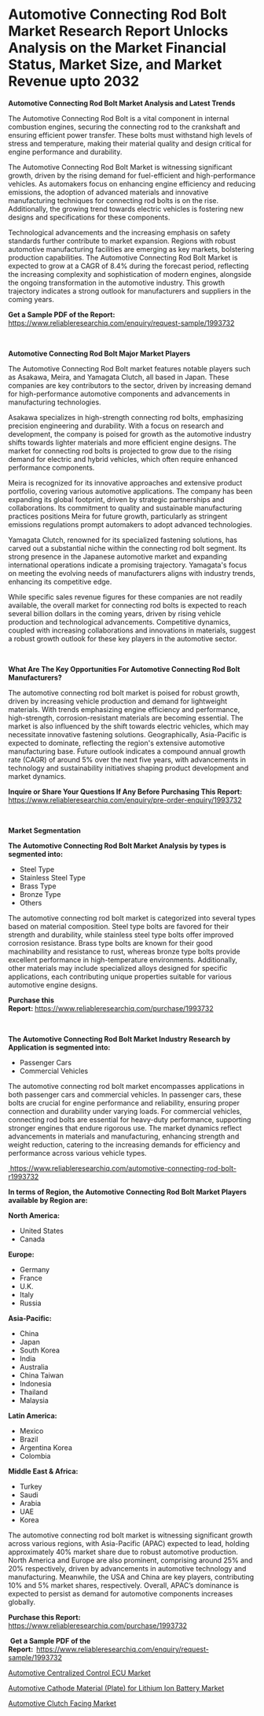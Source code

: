 <p><h1>Automotive Connecting Rod Bolt Market Research Report Unlocks Analysis on the Market Financial Status, Market Size, and Market Revenue upto 2032</h1></p><p><strong>Automotive Connecting Rod Bolt Market Analysis and Latest Trends</strong></p>
<p><p>The Automotive Connecting Rod Bolt is a vital component in internal combustion engines, securing the connecting rod to the crankshaft and ensuring efficient power transfer. These bolts must withstand high levels of stress and temperature, making their material quality and design critical for engine performance and durability.</p><p>The Automotive Connecting Rod Bolt Market is witnessing significant growth, driven by the rising demand for fuel-efficient and high-performance vehicles. As automakers focus on enhancing engine efficiency and reducing emissions, the adoption of advanced materials and innovative manufacturing techniques for connecting rod bolts is on the rise. Additionally, the growing trend towards electric vehicles is fostering new designs and specifications for these components.</p><p>Technological advancements and the increasing emphasis on safety standards further contribute to market expansion. Regions with robust automotive manufacturing facilities are emerging as key markets, bolstering production capabilities. The Automotive Connecting Rod Bolt Market is expected to grow at a CAGR of 8.4% during the forecast period, reflecting the increasing complexity and sophistication of modern engines, alongside the ongoing transformation in the automotive industry. This growth trajectory indicates a strong outlook for manufacturers and suppliers in the coming years.</p></p>
<p><strong>Get a Sample PDF of the Report:&nbsp;</strong> <a href="https://www.reliableresearchiq.com/enquiry/request-sample/1993732?utm_campaign=1121&utm_medium=2&utm_source=Github&utm_content=ia&utm_term=15012025&utm_id=automotive-connecting-rod-bolt">https://www.reliableresearchiq.com/enquiry/request-sample/1993732</a></p>
<p>&nbsp;</p>
<p><strong>Automotive Connecting Rod Bolt Major Market Players</strong></p>
<p><p>The Automotive Connecting Rod Bolt market features notable players such as Asakawa, Meira, and Yamagata Clutch, all based in Japan. These companies are key contributors to the sector, driven by increasing demand for high-performance automotive components and advancements in manufacturing technologies.</p><p>Asakawa specializes in high-strength connecting rod bolts, emphasizing precision engineering and durability. With a focus on research and development, the company is poised for growth as the automotive industry shifts towards lighter materials and more efficient engine designs. The market for connecting rod bolts is projected to grow due to the rising demand for electric and hybrid vehicles, which often require enhanced performance components.</p><p>Meira is recognized for its innovative approaches and extensive product portfolio, covering various automotive applications. The company has been expanding its global footprint, driven by strategic partnerships and collaborations. Its commitment to quality and sustainable manufacturing practices positions Meira for future growth, particularly as stringent emissions regulations prompt automakers to adopt advanced technologies.</p><p>Yamagata Clutch, renowned for its specialized fastening solutions, has carved out a substantial niche within the connecting rod bolt segment. Its strong presence in the Japanese automotive market and expanding international operations indicate a promising trajectory. Yamagata's focus on meeting the evolving needs of manufacturers aligns with industry trends, enhancing its competitive edge.</p><p>While specific sales revenue figures for these companies are not readily available, the overall market for connecting rod bolts is expected to reach several billion dollars in the coming years, driven by rising vehicle production and technological advancements. Competitive dynamics, coupled with increasing collaborations and innovations in materials, suggest a robust growth outlook for these key players in the automotive sector.</p></p>
<p>&nbsp;</p>
<p><strong>What Are The Key Opportunities For Automotive Connecting Rod Bolt Manufacturers?</strong></p>
<p><p>The automotive connecting rod bolt market is poised for robust growth, driven by increasing vehicle production and demand for lightweight materials. With trends emphasizing engine efficiency and performance, high-strength, corrosion-resistant materials are becoming essential. The market is also influenced by the shift towards electric vehicles, which may necessitate innovative fastening solutions. Geographically, Asia-Pacific is expected to dominate, reflecting the region's extensive automotive manufacturing base. Future outlook indicates a compound annual growth rate (CAGR) of around 5% over the next five years, with advancements in technology and sustainability initiatives shaping product development and market dynamics.</p></p>
<p><strong>Inquire or Share Your Questions If Any Before Purchasing This Report:</strong> <a href="https://www.reliableresearchiq.com/enquiry/pre-order-enquiry/1993732?utm_campaign=1121&utm_medium=2&utm_source=Github&utm_content=ia&utm_term=15012025&utm_id=automotive-connecting-rod-bolt">https://www.reliableresearchiq.com/enquiry/pre-order-enquiry/1993732</a></p>
<p>&nbsp;</p>
<p><strong>Market Segmentation</strong></p>
<p><strong>The Automotive Connecting Rod Bolt Market Analysis by types is segmented into:</strong></p>
<p><ul><li>Steel Type</li><li>Stainless Steel Type</li><li>Brass Type</li><li>Bronze Type</li><li>Others</li></ul></p>
<p><p>The automotive connecting rod bolt market is categorized into several types based on material composition. Steel type bolts are favored for their strength and durability, while stainless steel type bolts offer improved corrosion resistance. Brass type bolts are known for their good machinability and resistance to rust, whereas bronze type bolts provide excellent performance in high-temperature environments. Additionally, other materials may include specialized alloys designed for specific applications, each contributing unique properties suitable for various automotive engine designs.</p></p>
<p><strong>Purchase this Report:&nbsp;</strong><a href="https://www.reliableresearchiq.com/purchase/1993732?utm_campaign=1121&utm_medium=2&utm_source=Github&utm_content=ia&utm_term=15012025&utm_id=automotive-connecting-rod-bolt">https://www.reliableresearchiq.com/purchase/1993732</a></p>
<p>&nbsp;</p>
<p><strong>The Automotive Connecting Rod Bolt Market Industry Research by Application is segmented into:</strong></p>
<p><ul><li>Passenger Cars</li><li>Commercial Vehicles</li></ul></p>
<p><p>The automotive connecting rod bolt market encompasses applications in both passenger cars and commercial vehicles. In passenger cars, these bolts are crucial for engine performance and reliability, ensuring proper connection and durability under varying loads. For commercial vehicles, connecting rod bolts are essential for heavy-duty performance, supporting stronger engines that endure rigorous use. The market dynamics reflect advancements in materials and manufacturing, enhancing strength and weight reduction, catering to the increasing demands for efficiency and performance across various vehicle types.</p></p>
<p><a href="https://www.reliableresearchiq.com/automotive-connecting-rod-bolt-r1993732?utm_campaign=1121&utm_medium=2&utm_source=Github&utm_content=ia&utm_term=15012025&utm_id=automotive-connecting-rod-bolt">&nbsp;https://www.reliableresearchiq.com/automotive-connecting-rod-bolt-r1993732</a></p>
<p><strong>In terms of Region, the Automotive Connecting Rod Bolt Market Players available by Region are:</strong></p>
<p>
    <p> <strong> North America: </strong>
        <ul>
            <li>United States</li>
            <li>Canada</li>
        </ul>
        </p> 
    <p> <strong> Europe: </strong>
        <ul>
            <li>Germany</li>
            <li>France</li>
            <li>U.K.</li>
            <li>Italy</li>
            <li>Russia</li>
        </ul>
        </p> 
    <p> <strong> Asia-Pacific: </strong>
        <ul>
            <li>China</li>
            <li>Japan</li>
            <li>South Korea</li>
            <li>India</li>
            <li>Australia</li>
            <li>China Taiwan</li>
            <li>Indonesia</li>
            <li>Thailand</li>
            <li>Malaysia</li>
        </ul>
        </p> 
    <p> <strong> Latin America: </strong>
        <ul>
            <li>Mexico</li>
            <li>Brazil</li>
            <li>Argentina Korea</li>
            <li>Colombia</li>
        </ul>
        </p> 
    <p> <strong> Middle East & Africa: </strong>
        <ul>
            <li>Turkey</li>
            <li>Saudi</li>
            <li>Arabia</li>
            <li>UAE</li>
            <li>Korea</li>
        </ul>
    </p>
    </p>
<p><p>The automotive connecting rod bolt market is witnessing significant growth across various regions, with Asia-Pacific (APAC) expected to lead, holding approximately 40% market share due to robust automotive production. North America and Europe are also prominent, comprising around 25% and 20% respectively, driven by advancements in automotive technology and manufacturing. Meanwhile, the USA and China are key players, contributing 10% and 5% market shares, respectively. Overall, APAC’s dominance is expected to persist as demand for automotive components increases globally.</p></p>
<p><strong>Purchase this Report: </strong><a href="https://www.reliableresearchiq.com/purchase/1993732?utm_campaign=1121&utm_medium=2&utm_source=Github&utm_content=ia&utm_term=15012025&utm_id=automotive-connecting-rod-bolt">https://www.reliableresearchiq.com/purchase/1993732</a></p>
<p>&nbsp;<strong>Get a Sample PDF of the Report:&nbsp;&nbsp;</strong><a href="https://www.reliableresearchiq.com/enquiry/request-sample/1993732?utm_campaign=1121&utm_medium=2&utm_source=Github&utm_content=ia&utm_term=15012025&utm_id=automotive-connecting-rod-bolt">https://www.reliableresearchiq.com/enquiry/request-sample/1993732</a></p>
<p><strong></strong></p>
<p><p><a href="https://github.com/rosalinebhakta48/Market-Research-Report-List-1/blob/main/automotive-centralized-control-ecu-market.md?utm_campaign=1121&utm_medium=2&utm_source=Github&utm_content=ia&utm_term=15012025&utm_id=automotive-connecting-rod-bolt">Automotive Centralized Control ECU Market</a></p><p><a href="https://github.com/nathaliehurles7142/Market-Research-Report-List-1/blob/main/automotive-cathode-material-plate-for-lithium-ion-battery-market.md?utm_campaign=1121&utm_medium=2&utm_source=Github&utm_content=ia&utm_term=15012025&utm_id=automotive-connecting-rod-bolt">Automotive Cathode Material (Plate) for Lithium Ion Battery Market</a></p><p><a href="https://github.com/chongseney974/Market-Research-Report-List-1/blob/main/automotive-clutch-facing-market.md?utm_campaign=1121&utm_medium=2&utm_source=Github&utm_content=ia&utm_term=15012025&utm_id=automotive-connecting-rod-bolt">Automotive Clutch Facing Market</a></p></p>